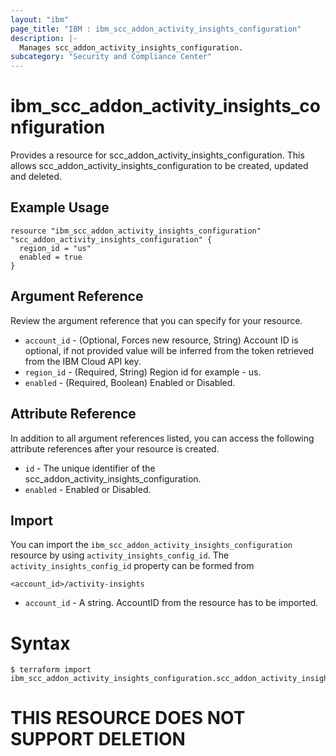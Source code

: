 ```yaml
---
layout: "ibm"
page_title: "IBM : ibm_scc_addon_activity_insights_configuration"
description: |-
  Manages scc_addon_activity_insights_configuration.
subcategory: "Security and Compliance Center"
---
```


# ibm_scc_addon_activity_insights_configuration

Provides a resource for scc_addon_activity_insights_configuration. This allows scc_addon_activity_insights_configuration to be created, updated and deleted.

## Example Usage

```hcl
resource "ibm_scc_addon_activity_insights_configuration" "scc_addon_activity_insights_configuration" {
  region_id = "us"
  enabled = true
}
```

## Argument Reference

Review the argument reference that you can specify for your resource.

* `account_id` - (Optional, Forces new resource, String) Account ID is optional, if not provided value will be inferred from the token retrieved from the IBM Cloud API key.
* `region_id` - (Required, String) Region id for example - us.
* `enabled` - (Required, Boolean) Enabled or Disabled.

## Attribute Reference

In addition to all argument references listed, you can access the following attribute references after your resource is created.

* `id` - The unique identifier of the scc_addon_activity_insights_configuration.
* `enabled` - Enabled or Disabled.

## Import

You can import the `ibm_scc_addon_activity_insights_configuration` resource by using `activity_insights_config_id`.
The `activity_insights_config_id` property can be formed from 

```
<account_id>/activity-insights
```

* `account_id` - A string. AccountID from the resource has to be imported.

# Syntax
```
$ terraform import ibm_scc_addon_activity_insights_configuration.scc_addon_activity_insights_configuration 
```

# THIS RESOURCE DOES NOT SUPPORT DELETION
